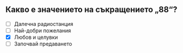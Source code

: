 ## Какво е значението на съкращението „88“?

<!-- Верният отговор е отбелязан с [X] -->

- [ ] Далечна радиостанция
- [ ] Най-добри пожелания
- [X] Любов и целувки
- [ ] Започвай предаването
